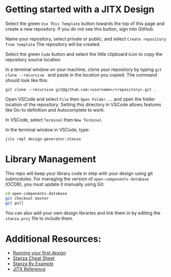 # Getting started with a JITX Design

Select the green `Use This Template` button towards the top of this page and create a new repository. If you do not see this button, sign into GitHub.

Name your repository, select private or public, and select `Create repository from template` The repository will be created.

Select the green `Code` button and select the little clipboard icon to copy the repository source location

In a terminal window on your machine, clone your repository by typing `git clone --recursive ` and paste in the location you copied. The command should look like this:

```
git clone --recursive git@github.com:<username>/<repository>.git .
```

Open VSCode and select `File` then `Open Folder...` and open the folder location of the repository. Setting this directory in VSCode allows features like Go-to definition and Autocomplete to work.

In VSCode, select `Terminal` then `New Terminal`

In the terminal window in VSCode, type:

```
jitx repl design-generator.stanza
```


# Library Management

This repo will keep your library code in step with your design using git submodules. For managing the version of `open-components-database` (OCDB), you must update it manually using Git:

```bash
cd open-components-database
git checkout master
git pull
```

You can also add your own design libraries and link them in by editing the `stanza.proj` file to include them. 


# Additional Resources:

- [Running your first design](https://docs.jitx.com/tutorials/first-design.html)
- [Stanza Cheat Sheet](https://docs.jitx.com/stanza.html)
- [Stanza By Example](http://lbstanza.org/stanzabyexample.html)
- [JITX Reference](https://docs.jitx.com/reference/SUMMARY.html)

